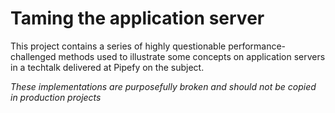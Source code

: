 # Taming the application server

This project contains a series of highly questionable performance-challenged methods used to illustrate some concepts on application servers in a techtalk delivered at Pipefy on the subject.

_These implementations are purposefully broken and should not be copied in production projects_
